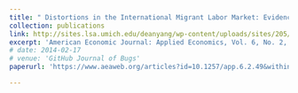 ```yaml
---
title: " Distortions in the International Migrant Labor Market: Evidence from Filipino Migration and Wage Responses to Destination Country Economic Shocks,"
collection: publications
link: http://sites.lsa.umich.edu/deanyang/wp-content/uploads/sites/205/2014/12/mckenzie-theoharides-yang-distortions.pdf
excerpt: 'American Economic Journal: Applied Economics, Vol. 6, No. 2, April 2014, pp. 49-75. (With David Mckenzie and Caroline Theoharides.) download REPLICATION DATA. below'
# date: 2014-02-17
# venue: 'GitHub Journal of Bugs'
paperurl: 'https://www.aeaweb.org/articles?id=10.1257/app.6.2.49&within%5Bauthor%5D=on&journal=4&q=yang&from=j'

---
```


